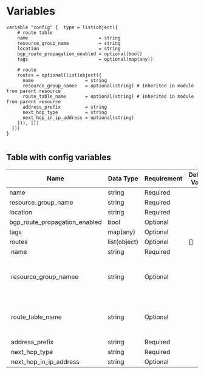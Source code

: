 # Variables

```
variable "config" {  type = list(object({
    # route table
    name                          = string
    resource_group_name           = string
    location                      = string
    bgp_route_propagation_enabled = optional(bool)
    tags                          = optional(map(any))

    # route
    routes = optional(list(object({
      name                   = string
      resource_group_namee   = optional(string) # Inherited in module from parent resource
      route_table_name       = optional(string) # Inherited in module from parent resource
      address_prefix         = string
      next_hop_type          = string
      next_hop_in_ip_address = optional(string)
    })), [])
  }))
}


```


## Table with config variables

| Name | Data Type | Requirement | Default Value | Comment |
| ------- | --------- | ----------- | ------------- | ------- |
|name | string | Required |  |  |
|resource_group_name | string | Required |  |  |
|location | string | Required |  |  |
|bgp_route_propagation_enabled | bool | Optional |  |  |
|tags | map(any) | Optional |  |  |
|routes | list(object) | Optional | [] |  |
|&nbsp;name | string | Required |  |  |
|&nbsp;resource_group_namee | string | Optional |  |  Inherited in module from parent resource |
|&nbsp;route_table_name | string | Optional |  |  Inherited in module from parent resource |
|&nbsp;address_prefix | string | Required |  |  |
|&nbsp;next_hop_type | string | Required |  |  |
|&nbsp;next_hop_in_ip_address | string | Optional |  |  |


